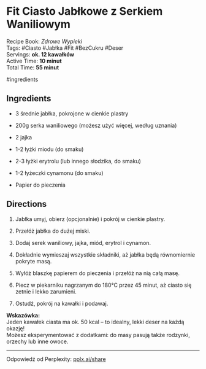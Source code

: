 # Fit Ciasto Jabłkowe z Serkiem Waniliowym

Recipe Book: _Zdrowe Wypieki_  
Tags: #Ciasto #Jabłka #Fit #BezCukru #Deser  
Servings: **ok. 12 kawałków**  
Active Time: **10 minut**  
Total Time: **55 minut**

#ingredients

## Ingredients

-  3 średnie jabłka, pokrojone w cienkie plastry
    
-  200g serka waniliowego (możesz użyć więcej, według uznania)
    
-  2 jajka
    
-  1-2 łyżki miodu (do smaku)
    
-  2-3 łyżki erytrolu (lub innego słodzika, do smaku)
    
-  1-2 łyżeczki cynamonu (do smaku)
    
-  Papier do pieczenia
    

## Directions

1. Jabłka umyj, obierz (opcjonalnie) i pokrój w cienkie plastry.
    
2. Przełóż jabłka do dużej miski.
    
3. Dodaj serek waniliowy, jajka, miód, erytrol i cynamon.
    
4. Dokładnie wymieszaj wszystkie składniki, aż jabłka będą równomiernie pokryte masą.
    
5. Wyłóż blaszkę papierem do pieczenia i przełóż na nią całą masę.
    
6. Piecz w piekarniku nagrzanym do 180°C przez 45 minut, aż ciasto się zetnie i lekko zarumieni.
    
7. Ostudź, pokrój na kawałki i podawaj.
    

**Wskazówka:**  
Jeden kawałek ciasta ma ok. 50 kcal – to idealny, lekki deser na każdą okazję!  
Możesz eksperymentować z dodatkami: do masy pasują także rodzynki, orzechy lub inne owoce.

---

Odpowiedź od Perplexity: [pplx.ai/share](https://www.perplexity.ai/search/pplx.ai/share)